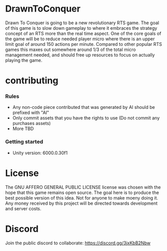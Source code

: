 # DrawnToConquer

Drawn To Conquer is going to be a new revolutionary RTS game.  The goal of this game is to slow down gameplay to where it embraces the strategy concept of an RTS more than the real time aspect.  One of the core goals of the game will be to reduce needed player micro where there is an upper limit goal of around 150 actions per minute.  Compared to other popular RTS games this maxes out somewhere around 1/3 of the total micro management needed, and should free up resources to focus on actually playing the game.

# contributing
### Rules
- Any non-code piece contributed that was generated by AI should be prefixed with "AI"
- Only commit assets that you have the rights to use (Do not commit any purchases assets)
- More TBD

### Getting started
- Unity version: 6000.0.30f1


# License

The GNU AFFERO GENERAL PUBLIC LICENSE license was chosen with the hope that this game remains open source.  The goal here is to produce the best possible version of this idea.  Not for anyone to make moeny doing it.  Any money received by this project will be directed towards development and server costs.

# Discord

Join the public discord to collaborate: https://discord.gg/3jxKbB2Nbw
